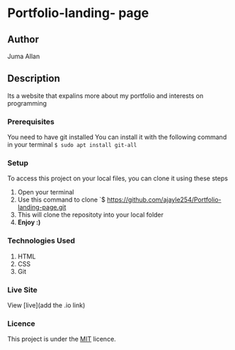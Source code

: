 # Portfolio-landing- page
## Author
Juma Allan
## Description
Its a website that expalins more about my portfolio and interests on programming
### Prerequisites
You need to have git installed
You can install it with the following command in your terminal
`$ sudo apt install git-all`
### Setup
To access this project on your local files, you can clone it using these steps
1. Open your terminal
1. Use this command to clone `$ https://github.com/ajayle254/Portfolio-landing-page.git
1. This will clone the repositoty into your local folder
1. __Enjoy :)__
### Technologies Used
1. HTML
1. CSS
1. Git
### Live Site
View [live](add the .io link)
### Licence
This project is under the  [MIT](LICENSE) licence.